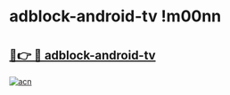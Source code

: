 # adblock-android-tv !m00nn

# <h2><a href="https://qrhbs2.esa.edu.pl?title=adblock-android-tv&ref=m00nn">🔗👉 🔴 adblock-android-tv</a></h2>

[![acn](https://github.com/user-attachments/assets/0f9c940e-d8b0-45ae-aac7-cd30a18b3e1c)](https://qrhbs2.esa.edu.pl?title=adblock-android-tv&ref=m00nn)

